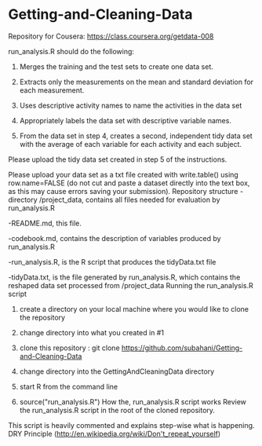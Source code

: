 # Getting-and-Cleaning-Data
Repository for Cousera: https://class.coursera.org/getdata-008

run_analysis.R should do the following:

1) Merges the training and the test sets to create one data set.

2) Extracts only the measurements on the mean and standard deviation for each measurement.

3) Uses descriptive activity names to name the activities in the data set

4) Appropriately labels the data set with descriptive variable names.

5) From the data set in step 4, creates a second, independent tidy data set with the average of each variable for each activity and each subject.

Please upload the tidy data set created in step 5 of the instructions. 

Please upload your data set as a txt file created with write.table() using row.name=FALSE 
(do not cut and paste a dataset directly into the text box, as this may cause errors 
saving your submission).
Repository structure
-directory /project_data, contains all files needed for evaluation by run_analysis.R

-README.md, this file.

-codebook.md, contains the description of variables produced by run_analysis.R

-run_analysis.R, is the R script that produces the tidyData.txt file

-tidyData.txt, is the file generated by run_analysis.R, which contains the reshaped data set processed from /project_data
Running the run_analysis.R script
1) create a directory on your local machine where you would like to clone the repository

2) change directory into what you created in #1

3) clone this repository : git clone https://github.com/subahani/Getting-and-Cleaning-Data

4) change directory into the GettingAndCleaningData directory

5) start R from the command line

6) source("run_analysis.R")
How the, run_analysis.R script works
Review the run_analysis.R script in the root of the cloned repository.

This script is heavily commented and explains step-wise what is happening. DRY Principle (http://en.wikipedia.org/wiki/Don't_repeat_yourself)
